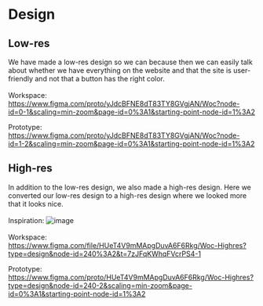 # Design

## Low-res
We have made a low-res design so we can because then we can easily talk about whether we have everything on the website and that the site is user-friendly and not that a button has the right color.
<br><br>Workspace: 
https://www.figma.com/proto/yJdcBFNE8dT83TY8GVgjAN/Woc?node-id=0-1&scaling=min-zoom&page-id=0%3A1&starting-point-node-id=1%3A2 

Prototype: 
https://www.figma.com/proto/yJdcBFNE8dT83TY8GVgjAN/Woc?node-id=1-2&scaling=min-zoom&page-id=0%3A1&starting-point-node-id=1%3A2 


## High-res
In addition to the low-res design, we also made a high-res design. Here we converted our low-res design to a high-res design where we looked more that it looks nice.
<br><br>Inspiration: ![image](https://github.com/wocevv/Documentation/assets/103424907/e343e40e-b933-4392-bcb0-b988fb70899b)
<br>
<br>Workspace: 
https://www.figma.com/file/HUeT4V9mMApgDuvA6F6Rkg/Woc-Highres?type=design&node-id=240%3A2&t=7zJFqKWhqFVcrPS4-1 

Prototype: 
https://www.figma.com/proto/HUeT4V9mMApgDuvA6F6Rkg/Woc-Highres?type=design&node-id=240-2&scaling=min-zoom&page-id=0%3A1&starting-point-node-id=1%3A2 


